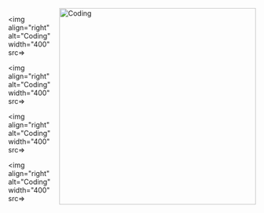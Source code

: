 <img align="right" alt="Coding" width="400" src=https://media2.giphy.com/media/ubOj4M2JN6k1c3hkc6/giphy.webp>

<img align="right" alt="Coding" width="400" src=>


<img align="right" alt="Coding" width="400" src=>


<img align="right" alt="Coding" width="400" src=>


<img align="right" alt="Coding" width="400" src=>
